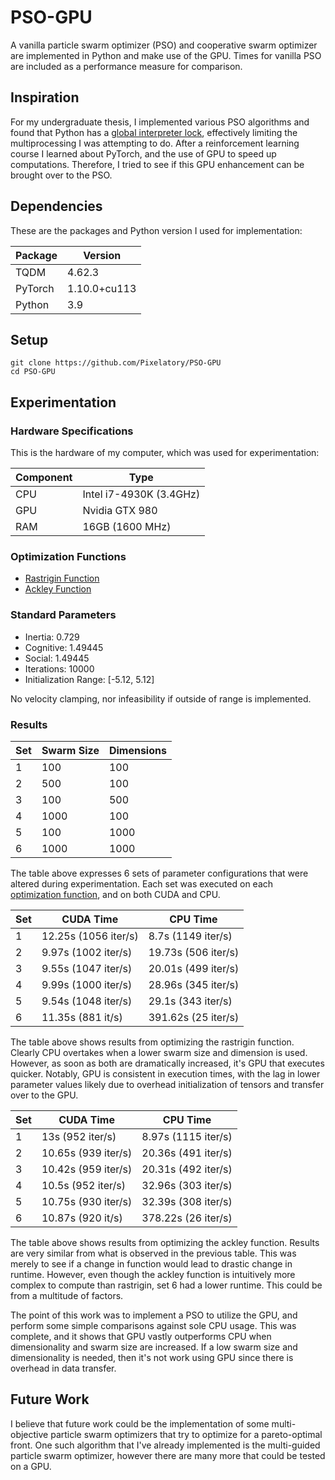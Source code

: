 # PSO-GPU

A vanilla particle swarm optimizer (PSO) and cooperative swarm optimizer are implemented in Python and 
make use of the GPU. Times for vanilla PSO are included
as a performance measure for comparison.

## Inspiration

For my undergraduate thesis, I implemented various PSO algorithms and found that Python has a 
[global interpreter lock](https://wiki.python.org/moin/GlobalInterpreterLock), effectively limiting the multiprocessing 
I was attempting to do. After a reinforcement learning course I learned about PyTorch, and the use of GPU to speed up 
computations. Therefore, I tried to see if this GPU enhancement can be brought over to the PSO.


## Dependencies

These are the packages and Python version I used for implementation:

| Package | Version |
|---------|---------|
 | TQDM    | 4.62.3  |
 | PyTorch | 1.10.0+cu113 |
 | Python  | 3.9     |

## Setup

```
git clone https://github.com/Pixelatory/PSO-GPU
cd PSO-GPU
```

## Experimentation

### Hardware Specifications

This is the hardware of my computer, which was used for experimentation:

Component  | Type
------------- | -------------
CPU  | Intel i7-4930K (3.4GHz)
GPU  | Nvidia GTX 980
RAM | 16GB (1600 MHz)

### Optimization Functions
* [Rastrigin Function](https://www.sfu.ca/~ssurjano/rastr.html) 
* [Ackley Function](https://www.sfu.ca/~ssurjano/ackley.html)

### Standard Parameters
* Inertia: 0.729
* Cognitive: 1.49445
* Social: 1.49445
* Iterations: 10000
* Initialization Range: [-5.12, 5.12]

No velocity clamping, nor infeasibility if outside of range is implemented.

### Results

Set | Swarm Size | Dimensions
------------- | ------------- | -------------
1  | 100 | 100
2  | 500 | 100
3 | 100 | 500
4 | 1000 | 100
5 | 100 | 1000
6 | 1000 | 1000

The table above expresses 6 sets of parameter configurations that were altered during experimentation. Each set was
executed on each [optimization function](#Optimization-Functions), and on both CUDA and CPU.


Set | CUDA Time | CPU Time
------------- | ------------- | -------------
1 | 12.25s (1056 iter/s) | 8.7s (1149 iter/s)
2 | 9.97s (1002 iter/s) | 19.73s (506 iter/s)
3 | 9.55s (1047 iter/s) | 20.01s (499 iter/s)
4 | 9.99s (1000 iter/s) | 28.96s (345 iter/s)
5 | 9.54s (1048 iter/s) | 29.1s (343 iter/s)
6 | 11.35s (881 it/s) | 391.62s (25 iter/s)

The table above shows results from optimizing the rastrigin function. Clearly CPU overtakes when a lower swarm size and
dimension is used. However, as soon as both are dramatically increased, it's GPU that executes quicker. Notably, GPU is
consistent in execution times, with the lag in lower parameter values likely due to overhead initialization of tensors
and transfer over to the GPU.

Set | CUDA Time | CPU Time
------------- | ------------- | -------------
1 | 13s (952 iter/s) | 8.97s (1115 iter/s)
2 | 10.65s (939 iter/s) | 20.36s (491 iter/s)
3 | 10.42s (959 iter/s) | 20.31s (492 iter/s)
4 | 10.5s (952 iter/s) | 32.96s (303 iter/s)
5 | 10.75s (930 iter/s) | 32.39s (308 iter/s)
6 | 10.87s (920 it/s) | 378.22s (26 iter/s)

The table above shows results from optimizing the ackley function. Results are very similar from what is observed in the
previous table. This was merely to see if a change in function would lead to drastic change in runtime. However, even
though the ackley function is intuitively more complex to compute than rastrigin, set 6 had a lower runtime. This could 
be from a multitude of factors.

The point of this work was to implement a PSO to utilize the GPU, and perform some simple comparisons against sole CPU
usage. This was complete, and it shows that GPU vastly outperforms CPU when dimensionality and swarm size are increased.
If a low swarm size and dimensionality is needed, then it's not work using GPU since there is overhead in data transfer.

## Future Work

I believe that future work could be the implementation of some multi-objective particle swarm optimizers that try to
optimize for a pareto-optimal front. One such algorithm that I've already implemented is the multi-guided particle swarm
optimizer, however there are many more that could be tested on a GPU.
